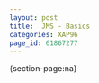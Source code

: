 ```yaml
---
layout: post
title:  JMS - Basics
categories: XAP96
page_id: 61867277
---
```


{section-page:na}
